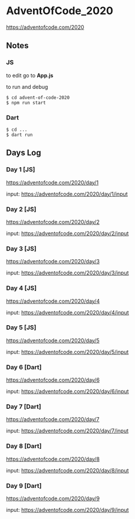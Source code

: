 # AdventOfCode_2020

https://adventofcode.com/2020

## Notes

### JS

to edit go to **App.js**

to run and debug

```
$ cd advent-of-code-2020
$ npm run start
```

### Dart

```
$ cd ...
$ dart run
```

## Days Log

### Day 1 [JS]
https://adventofcode.com/2020/day/1

input: https://adventofcode.com/2020/day/1/input

### Day 2 [JS]
https://adventofcode.com/2020/day/2

input: https://adventofcode.com/2020/day/2/input

### Day 3 [JS]
https://adventofcode.com/2020/day/3

input: https://adventofcode.com/2020/day/3/input

### Day 4 [JS]
https://adventofcode.com/2020/day/4

input: https://adventofcode.com/2020/day/4/input

### Day 5 [JS]
https://adventofcode.com/2020/day/5

input: https://adventofcode.com/2020/day/5/input

### Day 6 [Dart]
https://adventofcode.com/2020/day/6

input: https://adventofcode.com/2020/day/6/input

### Day 7 [Dart]
https://adventofcode.com/2020/day/7

input: https://adventofcode.com/2020/day/7/input

### Day 8 [Dart]
https://adventofcode.com/2020/day/8

input: https://adventofcode.com/2020/day/8/input

### Day 9 [Dart]
https://adventofcode.com/2020/day/9

input: https://adventofcode.com/2020/day/9/input
